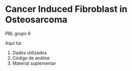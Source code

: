 # Cancer Induced Fibroblast in Osteosarcoma

PBL grupo 6

Aqui há:
1) Dados utilizados
2) Código de análise
3) Material suplementar
